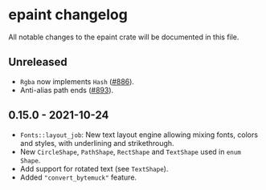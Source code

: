 # epaint changelog

All notable changes to the epaint crate will be documented in this file.


## Unreleased
* `Rgba` now implements `Hash` ([#886](https://github.com/emilk/egui/pull/886)).
* Anti-alias path ends  ([#893](https://github.com/emilk/egui/pull/893)).


## 0.15.0 - 2021-10-24
* `Fonts::layout_job`: New text layout engine allowing mixing fonts, colors and styles, with underlining and strikethrough.
* New `CircleShape`, `PathShape`, `RectShape` and `TextShape` used in `enum Shape`.
* Add support for rotated text (see `TextShape`).
* Added `"convert_bytemuck"` feature.
